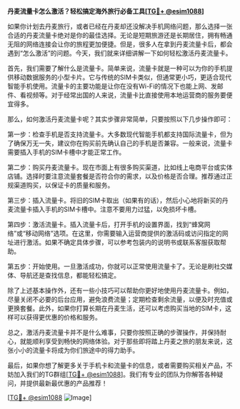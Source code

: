 **丹麦流量卡怎么激活？轻松搞定海外旅行必备工具[[TG💪+ @esim1088](https://t.me/s/esim1088)]**

如果你计划去丹麦旅行，或者已经在丹麦却还没解决手机网络问题，那么选择一张合适的丹麦流量卡绝对是你的最佳选择。无论是短期旅游还是长期居住，拥有畅通无阻的网络连接会让你的旅程更加便捷。但是，很多人在拿到丹麦流量卡后，都会遇到“怎么激活”的问题。今天，我们就来详细讲解一下如何轻松激活丹麦流量卡。

首先，我们需要了解什么是流量卡。简单来说，流量卡就是一种可以为你的手机提供移动数据服务的小型卡片。它与传统的SIM卡类似，但通常更小巧，更适合现代智能手机使用。流量卡的主要功能是让你在没有Wi-Fi的情况下也能上网、发邮件、看视频等。对于经常出国的人来说，流量卡比直接使用本地运营商的服务要便宜得多。

那么，如何激活丹麦流量卡呢？其实步骤非常简单，只要按照以下几步操作即可：

第一步：检查手机是否支持流量卡。大多数现代智能手机都支持国际流量卡，但为了确保万无一失，建议你在购买前先确认自己的手机是否兼容。一般来说，流量卡需要插入手机的SIM卡槽中才能正常工作。

第二步：购买丹麦流量卡。现在市面上有很多购买渠道，比如线上电商平台或实体店铺。选择时要注意流量套餐是否符合你的需求，以及价格是否合理。推荐通过正规渠道购买，以保证卡的质量和服务。

第三步：插入流量卡。将旧的SIM卡取出（如果有的话），然后小心地将新买的丹麦流量卡插入手机的SIM卡槽中。注意不要用力过猛，以免损坏卡槽。

第四步：激活流量卡。插入流量卡后，打开手机的设置界面，找到“蜂窝网络”或“移动网络”选项。在这里，你需要输入运营商提供的激活码或访问指定的网址进行激活。如果不确定具体步骤，可以参考包装内的说明书或联系客服获取帮助。

第五步：开始使用。一旦激活成功，你就可以正常使用流量卡了。无论是刷社交媒体、导航还是查找信息，都能轻松搞定。

除了上述基本操作外，还有一些小技巧可以帮助你更好地使用丹麦流量卡。例如，尽量关闭不必要的后台应用，避免浪费流量；定期检查剩余流量，以便及时充值或更换套餐。此外，如果你打算长期在丹麦生活，还可以考虑购买当地的SIM卡，这样可以获得更优惠的价格和服务。

总之，激活丹麦流量卡并不是什么难事，只要你按照正确的步骤操作，并保持耐心，就能顺利享受到畅快的网络体验。对于那些即将踏上丹麦之旅的朋友来说，这张小小的流量卡将成为你们旅途中的得力助手。

最后，如果你想了解更多关于手机卡和流量卡的信息，或者需要购买相关产品，不妨加入我们的TG群组[[TG💪+ @esim1088](https://t.me/s/esim1088)]。我们有专业的团队为你解答各种疑问，并提供最新最优惠的产品推荐！

[[TG💪+ @esim1088](https://t.me/s/esim1088) ![Image](https://i.postimg.cc/4NQfJmqS/Snipaste-2025-05-13-00-14-12.png)]